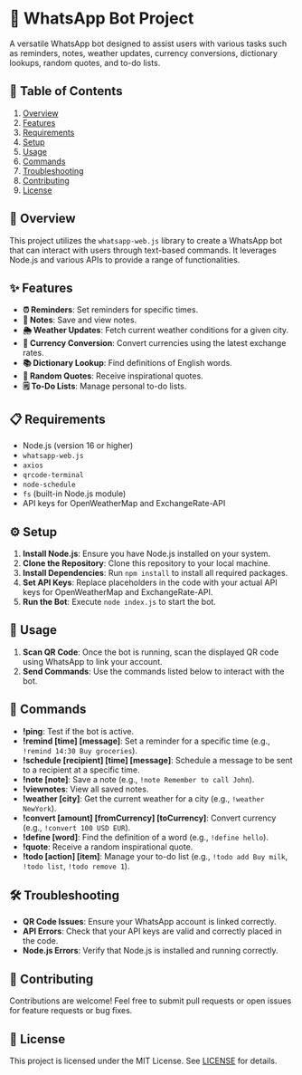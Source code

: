 # 📱 WhatsApp Bot Project
A versatile WhatsApp bot designed to assist users with various tasks such as reminders, notes, weather updates, currency conversions, dictionary lookups, random quotes, and to-do lists.

## 📑 Table of Contents
1. [Overview](#overview)
2. [Features](#features)
3. [Requirements](#requirements)
4. [Setup](#setup)
5. [Usage](#usage)
6. [Commands](#commands)
7. [Troubleshooting](#troubleshooting)
8. [Contributing](#contributing)
9. [License](#license)

## 📖 Overview
This project utilizes the `whatsapp-web.js` library to create a WhatsApp bot that can interact with users through text-based commands. It leverages Node.js and various APIs to provide a range of functionalities.

## ✨ Features
- **⏰ Reminders**: Set reminders for specific times.
- **📝 Notes**: Save and view notes.
- **🌦️ Weather Updates**: Fetch current weather conditions for a given city.
- **💱 Currency Conversion**: Convert currencies using the latest exchange rates.
- **📚 Dictionary Lookup**: Find definitions of English words.
- **💬 Random Quotes**: Receive inspirational quotes.
- **🗒️ To-Do Lists**: Manage personal to-do lists.

## 📋 Requirements
- Node.js (version 16 or higher)
- `whatsapp-web.js`
- `axios`
- `qrcode-terminal`
- `node-schedule`
- `fs` (built-in Node.js module)
- API keys for OpenWeatherMap and ExchangeRate-API

## ⚙️ Setup
1. **Install Node.js**: Ensure you have Node.js installed on your system.
2. **Clone the Repository**: Clone this repository to your local machine.
3. **Install Dependencies**: Run `npm install` to install all required packages.
4. **Set API Keys**: Replace placeholders in the code with your actual API keys for OpenWeatherMap and ExchangeRate-API.
5. **Run the Bot**: Execute `node index.js` to start the bot.

## 🚀 Usage
1. **Scan QR Code**: Once the bot is running, scan the displayed QR code using WhatsApp to link your account.
2. **Send Commands**: Use the commands listed below to interact with the bot.

## 💬 Commands
- **!ping**: Test if the bot is active.
- **!remind [time] [message]**: Set a reminder for a specific time (e.g., `!remind 14:30 Buy groceries`).
- **!schedule [recipient] [time] [message]**: Schedule a message to be sent to a recipient at a specific time.
- **!note [note]**: Save a note (e.g., `!note Remember to call John`).
- **!viewnotes**: View all saved notes.
- **!weather [city]**: Get the current weather for a city (e.g., `!weather NewYork`).
- **!convert [amount] [fromCurrency] [toCurrency]**: Convert currency (e.g., `!convert 100 USD EUR`).
- **!define [word]**: Find the definition of a word (e.g., `!define hello`).
- **!quote**: Receive a random inspirational quote.
- **!todo [action] [item]**: Manage your to-do list (e.g., `!todo add Buy milk`, `!todo list`, `!todo remove 1`).

## 🛠️ Troubleshooting
- **QR Code Issues**: Ensure your WhatsApp account is linked correctly.
- **API Errors**: Check that your API keys are valid and correctly placed in the code.
- **Node.js Errors**: Verify that Node.js is installed and running correctly.

## 🤝 Contributing
Contributions are welcome! Feel free to submit pull requests or open issues for feature requests or bug fixes.

## 📄 License
This project is licensed under the MIT License. See [LICENSE](LICENSE) for details.
